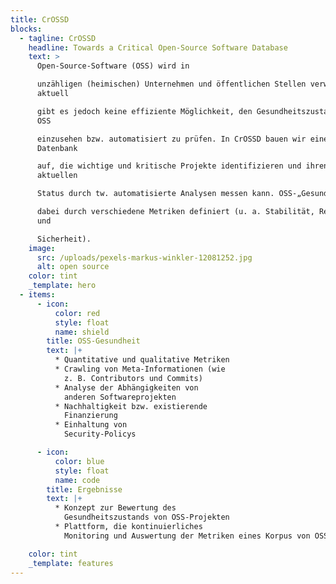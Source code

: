 ```yaml
---
title: CrOSSD
blocks:
  - tagline: CrOSSD
    headline: Towards a Critical Open-Source Software Database
    text: >
      Open-Source-Software (OSS) wird in

      unzähligen (heimischen) Unternehmen und öffentlichen Stellen verwendet;
      aktuell

      gibt es jedoch keine effiziente Möglichkeit, den Gesundheitszustand von
      OSS

      einzusehen bzw. automatisiert zu prüfen. In CrOSSD bauen wir eine
      Datenbank

      auf, die wichtige und kritische Projekte identifizieren und ihren
      aktuellen

      Status durch tw. automatisierte Analysen messen kann. OSS-„Gesundheit“ ist

      dabei durch verschiedene Metriken definiert (u. a. Stabilität, Resilienz
      und

      Sicherheit).
    image:
      src: /uploads/pexels-markus-winkler-12081252.jpg
      alt: open source
    color: tint
    _template: hero
  - items:
      - icon:
          color: red
          style: float
          name: shield
        title: OSS-Gesundheit
        text: |+
          * Quantitative und qualitative Metriken
          * Crawling von Meta-Informationen (wie
            z. B. Contributors und Commits)
          * Analyse der Abhängigkeiten von
            anderen Softwareprojekten
          * Nachhaltigkeit bzw. existierende
            Finanzierung
          * Einhaltung von
            Security-Policys

      - icon:
          color: blue
          style: float
          name: code
        title: Ergebnisse
        text: |+
          * Konzept zur Bewertung des
            Gesundheitszustands von OSS-Projekten
          * Plattform, die kontinuierliches
            Monitoring und Auswertung der Metriken eines Korpus von OSS-Projekten bietet

    color: tint
    _template: features
---
```


